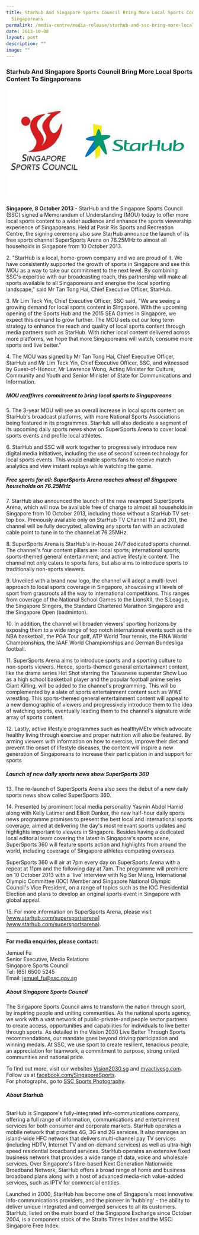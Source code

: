 ```yaml
---
title: Starhub And Singapore Sports Council Bring More Local Sports Content To
  Singaporeans
permalink: /media-centre/media-release/starhub-and-ssc-bring-more-local-sports-content/
date: 2013-10-08
layout: post
description: ""
image: ""
---
```

### **Starhub And Singapore Sports Council Bring More Local Sports Content To Singaporeans**
![](/images/Media%20Centre/Media%20Release/2013/October%202013/starhub%20ssc.jpeg)

**Singapore, 8 October 2013** - StarHub and the Singapore Sports Council (SSC) signed a Memorandum of Understanding (MOU) today to offer more local sports
content to a wider audience and enhance the sports viewership experience of Singaporeans. Held at Pasir Ris Sports and Recreation Centre, the signing ceremony also saw StarHub announce the launch of its free sports channel SuperSports Arena on 76.25MHz to almost all households in Singapore from 10 October 2013.

2\. "StarHub is a local, home-grown company and we are proud of it. We have consistently supported the growth of sports in Singapore and see this MOU as a way to take our commitment to the next level. By combining SSC's expertise with our broadcasting reach, this partnership will make all sports available to all Singaporeans and energise the local sporting landscape," said Mr Tan Tong Hai, Chief Executive Officer, StarHub.

3\. Mr Lim Teck Yin, Chief Executive Officer, SSC said, "We are seeing a growing demand for local sports content in Singapore. With the upcoming opening of the Sports Hub and the 2015 SEA Games in Singapore, we expect this demand to grow further. The MOU sets out our long term strategy to enhance the reach and quality of local sports content through media partners such as StarHub. With richer local content delivered across more platforms, we hope that more Singaporeans will watch, consume more sports and live better."

4\. The MOU was signed by Mr Tan Tong Hai, Chief Executive Officer, StarHub and Mr Lim Teck Yin, Chief Executive Officer, SSC, and witnessed by Guest-of-Honour, Mr Lawrence Wong, Acting Minister for Culture, Community and Youth and Senior Minister of State for Communications and Information.

##### **MOU reaffirms commitment to bring local sports to Singaporeans**

5\. The 3-year MOU will see an overall increase in local sports content on StarHub's broadcast platforms, with more National Sports Associations being featured in its programmes. StarHub will also dedicate a segment of its upcoming daily sports news show on SuperSports Arena to cover local sports events and profile local athletes.

6\. StarHub and SSC will work together to progressively introduce new digital media initiatives, including the use of second screen technology for local sports events. This would enable sports fans to receive match analytics and view instant replays while watching the game.

##### **Free sports for all: SuperSports Arena reaches almost all Singapore households on 76.25MHz**

7\. StarHub also announced the launch of the new revamped SuperSports Arena, which will now be available free of charge to almost all households in Singapore from 10 October 2013, including those without a StarHub TV set-top box. Previously available only on StarHub TV Channel 112 and 201, the channel will be fully decrypted, allowing any sports fan with an activated cable point to tune in to the channel at 76.25MHz.

8\. SuperSports Arena is StarHub's in-house 24/7 dedicated sports channel. The channel's four content pillars are: local sports; international sports; sports-themed general entertainment; and active lifestyle content. The channel not only caters to sports fans, but also aims to introduce sports to traditionally non-sports viewers.

9\. Unveiled with a brand new logo, the channel will adopt a multi-level approach to local sports coverage in Singapore, showcasing all levels of sport from grassroots all the way to international competitions. This ranges from coverage of the National School Games to the LionsXII, the S.League, the Singapore Slingers, the Standard Chartered Marathon Singapore and the Singapore Open (badminton).

10\. In addition, the channel will broaden viewers' sporting horizons by exposing them to a wide range of top notch international events such as the NBA basketball, the PGA Tour golf, ATP World Tour tennis, the FINA World Championships, the IAAF World Championships and German Bundesliga football.

11\. SuperSports Arena aims to introduce sports and a sporting culture to non-sports viewers. Hence, sports-themed general entertainment content, like the drama series Hot Shot starring the Taiwanese superstar Show Luo as a high school basketball player and the popular football anime series Giant Killing, will be added to the channel's programming. This will be complemented by a slate of sports entertainment content such as WWE wrestling. This sports-themed general entertainment content will appeal to a new demographic of viewers and progressively introduce them to the idea of watching sports, eventually leading them to the channel's signature wide array of sports content.

12\. Lastly, active lifestyle programmes such as healthyMEtv which advocate healthy living through exercise and proper nutrition will also be featured. By arming viewers with information on how to exercise, improve their diet and prevent the onset of lifestyle diseases, the content will inspire a new generation of Singaporeans to increase their participation in and support for sports

##### **Launch of new daily sports news show SuperSports 360**

13\. The re-launch of SuperSports Arena also sees the debut of a new daily sports news show called SuperSports 360.

14\. Presented by prominent local media personality Yasmin Abdol Hamid along with Kelly Latimer and Elliott Danker, the new half-hour daily sports news programme promises to present the best local and international sports coverage, aimed at delivering the day's most relevant sports updates and highlights important to viewers in Singapore. Besides having a dedicated local editorial team covering the latest in Singapore's sports scene, SuperSports 360 will feature sports action and highlights from around the world, including coverage of Singapore athletes competing overseas.

SuperSports 360 will air at 7pm every day on SuperSports Arena with a repeat at 11pm and the following day at 7am. The programme will premiere on 10 October 2013 with a 'live' interview with Ng Ser Miang, International Olympic Committee (IOC) Member and Singapore National Olympic Council's Vice President, on a range of topics such as the IOC Presidential Election and plans to develop an original sports event in Singapore with global appeal.

15\. For more information on SuperSports Arena, please visit [www.starhub.com/supersportsarena](www.starhub.com/supersportsarena).

---

**For media enquiries, please contact:**

Jemuel Fu
<br>Senior Executive, Media Relations
<br>Singapore Sports Council
<br>Tel: (65) 6500 5245
<br>Email: [jemuel_fu@ssc.gov.sg](mailto:jemuel_fu@ssc.gov.sg)

##### **About Singapore Sports Council**
The Singapore Sports Council aims to transform the nation through sport, by inspiring people and uniting communities. As the national sports agency, we work with a vast network of public-private-and people sector partners to create access, opportunities and capabilities for individuals to live better through sports. As detailed in the Vision 2030 Live Better Through Sports recommendations, our mandate goes beyond driving participation and winning medals. At SSC, we use sport to create resilient, tenacious people, an appreciation for teamwork, a commitment to purpose, strong united communities and national pride.

 To find out more, visit our websites [Vision2030.sg](http://www.vision2030.sg/) and [myactivesg.com](http://www.myactivesg.com/).<br>Follow us at [facebook.com/SingaporeSports](http://www.facebook.com/SingaporeSports).<br>For photographs, go to [SSC Sports Photography](http://www.flickr.com/ssc-sportsphotography).

###### **About Starhub**
StarHub is Singapore's fully-integrated info-communications company, offering a full range of information, communications and entertainment services for both consumer and corporate markets. StarHub operates a mobile network that provides 4G, 3G and 2G services. It also manages an island-wide HFC network that delivers multi-channel pay TV services (including HDTV, Internet TV and on-demand services) as well as ultra-high speed residential broadband services. StarHub operates an extensive fixed business network that provides a wide range of data, voice and wholesale services. Over Singapore's fibre-based Next Generation Nationwide Broadband Network, StarHub offers a broad range of home and business broadband plans along with a host of advanced media-rich value-added services, such as IPTV for commercial entities.

Launched in 2000, StarHub has become one of Singapore's most innovative info-communications providers, and the pioneer in 'hubbing' - the ability to deliver unique integrated and converged services to all its customers. StarHub, listed on the main board of the Singapore Exchange since October 2004, is a component stock of the Straits Times Index and the MSCI Singapore Free Index.